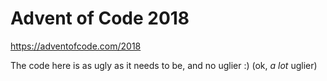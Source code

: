 # Advent of Code 2018


https://adventofcode.com/2018

The code here is as ugly as it needs to be, and no uglier :) (ok, *a lot* uglier)
